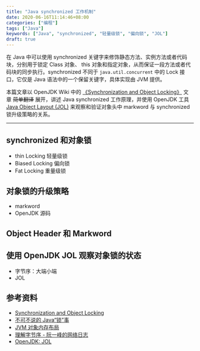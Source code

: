 ```yaml
---
title: "Java synchronized 工作机制"
date: 2020-06-16T11:14:46+08:00
categories: ["编程"]
tags: ["Java"]
keywords: ["Java", "synchronized", "轻量级锁", "偏向锁", "JOL"]
draft: true
---
```


在 Java 中可以使用 synchronized 关键字来修饰静态方法、实例方法或者代码块，分别用于锁定 Class 对象、 this 对象和指定对象，从而保证一段方法或者代码块的同步执行。synchronized 不同于 `java.util.concurrent` 中的 Lock 接口，它仅是 Java 语法中的一个保留关键字，具体实现由 JVM 提供。

本篇文章以 OpenJDK Wiki 中的 [《Synchronization and Object Locking》](https://wiki.openjdk.java.net/display/HotSpot/Synchronization) 文章 ~~简单翻译~~ 展开，讲述 Java synchronized 工作原理，并使用 OpenJDK 工具 [Java Object Layout (JOL)](https://openjdk.java.net/projects/code-tools/jol/) 来观察和验证对象头中 markword 与 synchronized 锁升级策略的关系。

---

## synchronized 和对象锁

- thin Locking 轻量级锁
- Biased Locking 偏向锁
- Fat Locking 重量级锁

## 对象锁的升级策略

- markword
- OpenJDK 源码

## Object Header 和 Markword

## 使用 OpenJDK JOL 观察对象锁的状态

- 字节序：大端小端
- JOL

## 参考资料

- [Synchronization and Object Locking](https://wiki.openjdk.java.net/display/HotSpot/Synchronization)
- [不可不说的 Java“锁”事](https://tech.meituan.com/2018/11/15/java-lock.html)
- [JVM 对象内存布局](https://xie.infoq.cn/article/37803a7431316cd6919d4c9f8)
- [理解字节序 - 阮一峰的网络日志](https://www.ruanyifeng.com/blog/2016/11/byte-order.html)
- [OpenJDK: JOL](https://openjdk.java.net/projects/code-tools/jol/)
